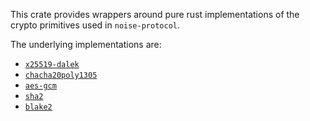 This crate provides wrappers around pure rust implementations of the crypto
primitives used in `noise-protocol`.

The underlying implementations are:

* [`x25519-dalek`](https://crates.io/crates/x25519-dalek)
* [`chacha20poly1305`](https://crates.io/crates/chacha20poly1305)
* [`aes-gcm`](https://crates.io/crates/aes-gcm)
* [`sha2`](https://crates.io/crates/sha2)
* [`blake2`](https://crates.io/crates/blake2)
